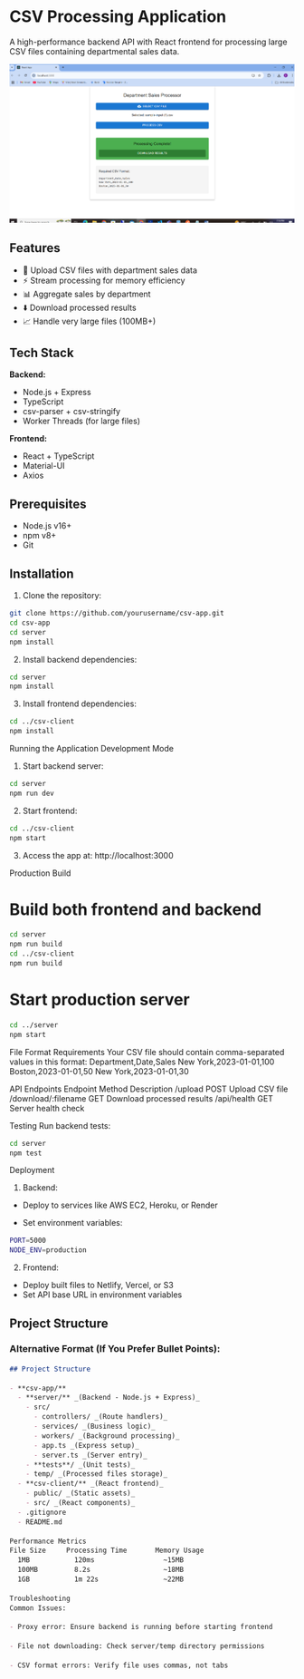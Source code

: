 # CSV Processing Application

A high-performance backend API with React frontend for processing large CSV files containing departmental sales data.

![App Screenshot](/screenshots/app-preview.png)

## Features

- 📁 Upload CSV files with department sales data
- ⚡ Stream processing for memory efficiency
- 📊 Aggregate sales by department
- ⬇️ Download processed results
- 📈 Handle very large files (100MB+)

## Tech Stack

**Backend:**

- Node.js + Express
- TypeScript
- csv-parser + csv-stringify
- Worker Threads (for large files)

**Frontend:**

- React + TypeScript
- Material-UI
- Axios

## Prerequisites

- Node.js v16+
- npm v8+
- Git

## Installation

1. Clone the repository:

```bash
git clone https://github.com/yourusername/csv-app.git
cd csv-app
cd server
npm install
```

2. Install backend dependencies:

```bash
cd server
npm install
```

3. Install frontend dependencies:

```bash
cd ../csv-client
npm install
```

Running the Application
Development Mode

1. Start backend server:

```bash
cd server
npm run dev
```

2. Start frontend:

```bash
cd ../csv-client
npm start
```

3. Access the app at: http://localhost:3000

Production Build

# Build both frontend and backend

```bash
cd server
npm run build
cd ../csv-client
npm run build
```

# Start production server

```bash
cd ../server
npm start
```

File Format Requirements
Your CSV file should contain comma-separated values in this format:
Department,Date,Sales
New York,2023-01-01,100
Boston,2023-01-01,50
New York,2023-01-01,30

API Endpoints
Endpoint Method Description
/upload POST Upload CSV file
/download/:filename GET Download processed results
/api/health GET Server health check

Testing
Run backend tests:

```bash
cd server
npm test
```

Deployment

1. Backend:

- Deploy to services like AWS EC2, Heroku, or Render

- Set environment variables:

```bash
PORT=5000
NODE_ENV=production
```

2. Frontend:

- Deploy built files to Netlify, Vercel, or S3
- Set API base URL in environment variables

## Project Structure

### Alternative Format (If You Prefer Bullet Points):

```markdown
## Project Structure

- **csv-app/**
  - **server/** _(Backend - Node.js + Express)_
    - src/
      - controllers/ _(Route handlers)_
      - services/ _(Business logic)_
      - workers/ _(Background processing)_
      - app.ts _(Express setup)_
      - server.ts _(Server entry)_
    - **tests**/ _(Unit tests)_
    - temp/ _(Processed files storage)_
  - **csv-client/** _(React frontend)_
    - public/ _(Static assets)_
    - src/ _(React components)_
  - .gitignore
  - README.md

Performance Metrics
File Size     Processing Time       Memory Usage
  1MB           120ms                 ~15MB
  100MB         8.2s                  ~18MB
  1GB           1m 22s                ~22MB

Troubleshooting
Common Issues:

- Proxy error: Ensure backend is running before starting frontend

- File not downloading: Check server/temp directory permissions

- CSV format errors: Verify file uses commas, not tabs
```

```

```
